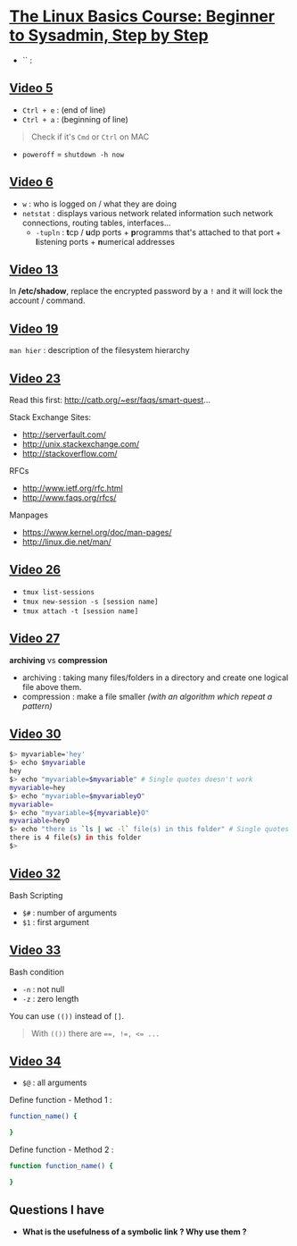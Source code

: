 # [The Linux Basics Course: Beginner to Sysadmin, Step by Step](https://www.youtube.com/playlist?list=PLtK75qxsQaMLZSo7KL-PmiRarU7hrpnwK)

- `` :

## [Video 5](https://www.youtube.com/watch?v=ZeZVkA1zjWg&list=PLtK75qxsQaMLZSo7KL-PmiRarU7hrpnwK&index=5)

- `Ctrl + e` : (end of line)
- `Ctrl + a`  : (beginning of line)

> Check if it's `Cmd` or `Ctrl` on MAC

- `poweroff` = `shutdown -h now`

## [Video 6](https://www.youtube.com/watch?v=EbOEqycEFeM&index=6&list=PLtK75qxsQaMLZSo7KL-PmiRarU7hrpnwK)

- `w` : who is logged on / what they are doing
- `netstat` : displays various network related information such network connections, routing tables, interfaces...
    + `-tupln` : **t**cp / **u**dp ports + **p**rogramms that's attached to that port +  **l**istening ports + **n**umerical addresses

## [Video 13](https://www.youtube.com/watch?v=UN1QB5BIvps&list=PLtK75qxsQaMLZSo7KL-PmiRarU7hrpnwK&index=13)

In **/etc/shadow**, replace the encrypted password by a `!` and it will lock the account / command.

## [Video 19](https://www.youtube.com/watch?v=svh8sSuz5BI&list=PLtK75qxsQaMLZSo7KL-PmiRarU7hrpnwK&index=19)

`man hier` : description of the filesystem hierarchy

## [Video 23](https://www.youtube.com/watch?v=kXWZz8RcW4o&list=PLtK75qxsQaMLZSo7KL-PmiRarU7hrpnwK&index=23)

Read this first:
http://catb.org/~esr/faqs/smart-quest...

Stack Exchange Sites:
- http://serverfault.com/
- http://unix.stackexchange.com/
- http://stackoverflow.com/

RFCs
- http://www.ietf.org/rfc.html
- http://www.faqs.org/rfcs/

Manpages
- https://www.kernel.org/doc/man-pages/
- http://linux.die.net/man/


## [Video 26](https://www.youtube.com/watch?v=norO25P7xHg&t=0s&list=PLtK75qxsQaMLZSo7KL-PmiRarU7hrpnwK&index=27)

- `tmux list-sessions`
- `tmux new-session -s [session name]`
- `tmux attach -t [session name]`

## [Video 27](https://www.youtube.com/watch?v=tSRlNwaUgPQ&t=0s&list=PLtK75qxsQaMLZSo7KL-PmiRarU7hrpnwK&index=27)

**archiving** vs **compression**

- archiving : taking many files/folders in a directory and create one logical file above them.
- compression : make a file smaller *(with an algorithm which repeat a
pattern)*


## [Video 30](https://www.youtube.com/watch?v=MYWvVgIL_Ys&t=0s&list=PLtK75qxsQaMLZSo7KL-PmiRarU7hrpnwK&index=30)

```bash
$> myvariable='hey'
$> echo $myvariable
hey
$> echo "myvariable=$myvariable" # Single quotes doesn't work
myvariable=hey
$> echo "myvariable=$myvariableyO"
myvariable=
$> echo "myvariable=${myvariable}O"
myvariable=heyO
$> echo "there is `ls | wc -l` file(s) in this folder" # Single quotes doesn't work
there is 4 file(s) in this folder
$>
```

## [Video 32](https://www.youtube.com/watch?v=Vbu8rfVaABw&t=0s&list=PLtK75qxsQaMLZSo7KL-PmiRarU7hrpnwK&index=32)

Bash Scripting

- `$#` : number of arguments
- `$1` : first argument

## [Video 33](https://www.youtube.com/watch?v=VMZBFjYgjR4&t=0s&list=PLtK75qxsQaMLZSo7KL-PmiRarU7hrpnwK&index=33)

Bash condition

- `-n` : not null
- `-z` : zero length

You can use `(())` instead of `[]`.
> With `(())` there are `==, !=, <= ...`


## [Video 34](https://www.youtube.com/watch?v=9EfN5clA710&t=0s&list=PLtK75qxsQaMLZSo7KL-PmiRarU7hrpnwK&index=34)

- `$@` : all arguments

Define function - Method 1 :
```bash
function_name() {

}
```

Define function - Method 2 :
```bash
function function_name() {

}
```

## Questions I have

- **What is the usefulness of a symbolic link ? Why use them ?**
